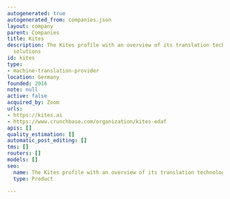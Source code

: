 ```yaml
---
autogenerated: true
autogenerated_from: companies.json
layout: company
parent: Companies
title: Kites
description: The Kites profile with an overview of its translation technologies and
  solutions
id: kites
type:
- machine-translation-provider
location: Germany
founded: 2016
note: null
active: false
acquired_by: Zoom
urls:
- https://kites.ai
- https://www.crunchbase.com/organization/kites-edaf
apis: []
quality_estimation: []
automatic_post_editing: []
tms: []
routers: []
models: []
seo:
  name: The Kites profile with an overview of its translation technologies and solutions
  type: Product

---
```


